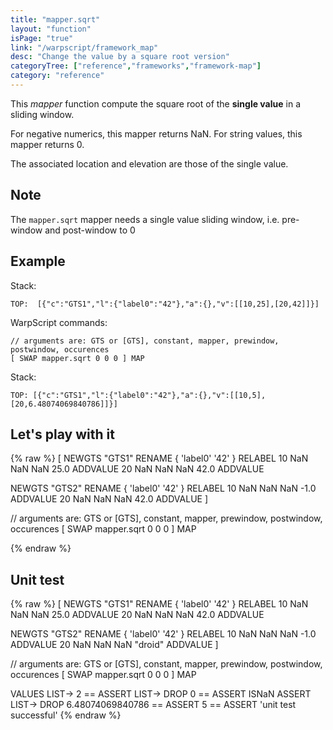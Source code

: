 ```yaml
---
title: "mapper.sqrt"
layout: "function"
isPage: "true"
link: "/warpscript/framework_map"
desc: "Change the value by a square root version"
categoryTree: ["reference","frameworks","framework-map"]
category: "reference"
---
```

 

This *mapper* function compute the square root of the **single value** in a sliding window.

For negative numerics, this mapper returns NaN. For string values, this mapper returns 0.

The associated location and elevation are those of the single value.

## Note ##
 
The `mapper.sqrt` mapper needs a single value sliding window, i.e. pre-window and post-window to 0   

## Example ##

Stack:

    TOP:  [{"c":"GTS1","l":{"label0":"42"},"a":{},"v":[[10,25],[20,42]]}]

WarpScript commands:

    // arguments are: GTS or [GTS], constant, mapper, prewindow, postwindow, occurences
    [ SWAP mapper.sqrt 0 0 0 ] MAP

Stack: 

    TOP: [{"c":"GTS1","l":{"label0":"42"},"a":{},"v":[[10,5],[20,6.48074069840786]]}]
    
## Let's play with it ##

{% raw %}
<warp10-warpscript-widget>
[
  NEWGTS "GTS1" RENAME 
  { 'label0' '42' } RELABEL
  10 NaN NaN NaN 25.0 ADDVALUE
  20 NaN NaN NaN 42.0 ADDVALUE 
 
   NEWGTS "GTS2" RENAME 
  { 'label0' '42' } RELABEL
  10 NaN NaN NaN -1.0 ADDVALUE
  20 NaN NaN NaN 42.0 ADDVALUE 
]

// arguments are: GTS or [GTS], constant, mapper, prewindow, postwindow, occurences
[ SWAP mapper.sqrt 0 0 0 ] MAP


</warp10-warpscript-widget>
{% endraw %}    


## Unit test ##

{% raw %}
<warp10-warpscript-widget>
[
  NEWGTS "GTS1" RENAME 
  { 'label0' '42' } RELABEL
  10 NaN NaN NaN 25.0 ADDVALUE
  20 NaN NaN NaN 42.0 ADDVALUE 
 
   NEWGTS "GTS2" RENAME 
  { 'label0' '42' } RELABEL
  10 NaN NaN NaN -1.0 ADDVALUE
  20 NaN NaN NaN "droid" ADDVALUE 
]

// arguments are: GTS or [GTS], constant, mapper, prewindow, postwindow, occurences
[ SWAP mapper.sqrt 0 0 0 ] MAP 

VALUES LIST->
2 == ASSERT
LIST-> DROP
0 == ASSERT 
ISNaN ASSERT
LIST-> DROP
6.48074069840786 == ASSERT
5 == ASSERT
'unit test successful'
</warp10-warpscript-widget>
{% endraw %}        